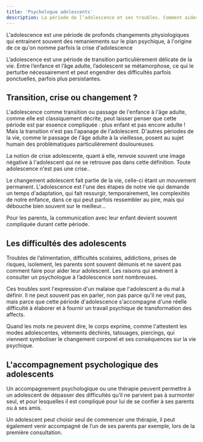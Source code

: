 ```yaml
---
title: 'Psychologue adolescents'
description: La période de l’adolescence et ses troubles. Comment aider son enfant devenu adolescent à surmonter ses difficultés. Par Laure Meslé-Yaakoubi, psychologue.
---
```


L'adolescence est une période de profonds changements physiologiques qui entrainent souvent des remaniements sur le plan psychique, à l'origine de ce qu'on nomme parfois la crise d'adolescence

L’adolescence est une période de transition particulièrement délicate de la vie. Entre l’enfance et l’âge adulte, l’adolescent se métamorphose, ce qui le perturbe nécessairement et peut engendrer des difficultés parfois ponctuelles, parfois plus persistantes.

## Transition, crise ou changement ?

L'adolescence comme transition ou passage de l'enfance à l'âge adulte, comme elle est classiquement décrite, peut laisser penser que cette période est par essence compliquée : plus enfant et pas encore adulte ! Mais la transition n'est pas l'apanage de l'adolescent. D'autres périodes de la vie, comme le passage de l'âge adulte à la vieillesse, posent au sujet humain des problématiques particulièrement douloureuses.

La notion de crise adolescente, quant à elle, renvoie souvent une image négative à l'adolescent qui ne se retrouve pas dans cette définition. Toute adolescence n'est pas une crise..

Le changement adolescent fait partie de la vie, celle-ci étant un mouvement permanent. L'adolescence est l'une des étapes de notre vie qui demande un temps d'adaptation, qui fait ressurgir, temporairement, les complexités de notre enfance, dans ce qui peut parfois ressembler au pire, mais qui débouche bien souvent sur le meilleur...

Pour les parents, la communication avec leur enfant devient souvent compliquée durant cette période.

## Les difficultés des adolescents

Troubles de l’alimentation, difficultés scolaires, addictions, prises de risques, isolement, les parents sont souvent démunis et ne savent pas comment faire pour aider leur adolescent. Les raisons qui amènent à consulter un psychologue à l’adolescence sont nombreuses.

Ces troubles sont l'expression d'un malaise que l'adolescent a du mal à définir. Il ne peut souvent pas en parler, non pas parce qu'il ne veut pas, mais parce que cette période d'adolescence s'accompagne d'une réelle difficulté à élaborer et à fournir un travail psychique de transformation des affects.

Quand les mots ne peuvent dire, le corps exprime, comme l'attestent les modes adolescentes, vêtements déchirés, tatouages, piercings, qui viennent symboliser le changement corporel et ses conséquences sur la vie psychique.

## L'accompagnement psychologique des adolescents

Un accompagnement psychologique ou une thérapie peuvent permettre à un adolescent de dépasser des difficultés qu’il ne parvient pas à surmonter seul, et pour lesquelles il est compliqué pour lui de se confier à ses parents ou à ses amis.

Un adolescent peut choisir seul de commencer une thérapie, il peut également venir accompagné de l’un de ses parents par exemple, lors de la première consultation.
